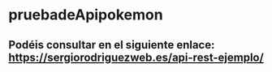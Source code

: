 # pruebadeApipokemon

## Podéis consultar en el siguiente enlace: https://sergiorodriguezweb.es/api-rest-ejemplo/
